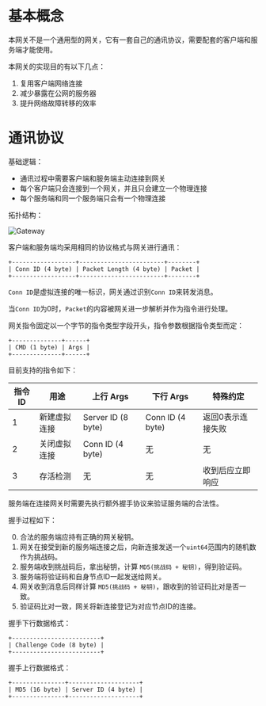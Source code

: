 基本概念
========

本网关不是一个通用型的网关，它有一套自己的通讯协议，需要配套的客户端和服务端才能使用。

本网关的实现目的有以下几点：

1. 复用客户端网络连接
2. 减少暴露在公网的服务器
3. 提升网络故障转移的效率

通讯协议
=======

基础逻辑：

+ 通讯过程中需要客户端和服务端主动连接到网关
+ 每个客户端只会连接到一个网关，并且只会建立一个物理连接
+ 每个服务端和同一个服务端只会有一个物理连接

拓扑结构：

![Gateway](https://raw.githubusercontent.com/fastgo/gateway/master/gateway.png)

客户端和服务端均采用相同的协议格式与网关进行通讯：

```
+------------------+------------------------+--------+
| Conn ID (4 byte) | Packet Length (4 byte) | Packet |
+------------------+------------------------+--------+
```

`Conn ID`是虚拟连接的唯一标识，网关通过识别`Conn ID`来转发消息。

当`Conn ID`为0时，`Packet`的内容被网关进一步解析并作为指令进行处理。

网关指令固定以一个字节的指令类型字段开头，指令参数根据指令类型而定：

```
+--------------+------+
| CMD (1 byte) | Args |
+--------------+------+
```

目前支持的指令如下：

| **指令ID** | **用途** | **上行 Args** | **下行 Args** | 特殊约定 |
| ---- | ---- | ---- | --- | --- |
| 1 | 新建虚拟连接 | Server ID (8 byte) | Conn ID (4 byte) | 返回0表示连接失败 |
| 2 | 关闭虚拟连接 | Conn ID (4 byte) | 无 | 无 |
| 3 | 存活检测 | 无 | 无 | 收到后应立即响应 |

服务端在连接网关时需要先执行额外握手协议来验证服务端的合法性。

握手过程如下：

0. 合法的服务端应持有正确的网关秘钥。
1. 网关在接受到新的服务端连接之后，向新连接发送一个`uint64`范围内的随机数作为挑战码。
2. 服务端收到挑战码后，拿出秘钥，计算 `MD5(挑战码 + 秘钥)`，得到验证码。
3. 服务端将验证码和自身节点ID一起发送给网关。
4. 网关收到消息后同样计算 `MD5(挑战码 + 秘钥)`，跟收到的验证码比对是否一致。
5. 验证码比对一致，网关将新连接登记为对应节点ID的连接。

握手下行数据格式：

```
+-------------------------+
| Challenge Code (8 byte) |
+-------------------------+
```

握手上行数据格式：

```
+---------------+--------------------+
| MD5 (16 byte) | Server ID (4 byte) |
+---------------+--------------------+
```
